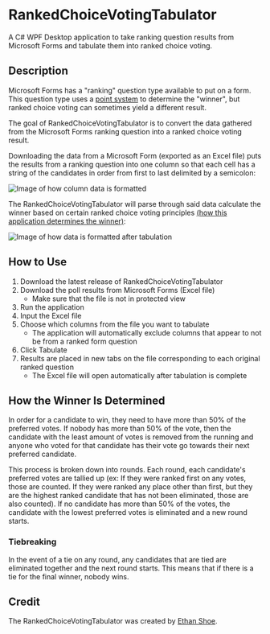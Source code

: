 # RankedChoiceVotingTabulator
A C# WPF Desktop application to take ranking question results from Microsoft Forms and tabulate them into ranked choice voting.

## Description

Microsoft Forms has a "ranking" question type available to put on a form. This question type uses a [point system](https://techcommunity.microsoft.com/t5/microsoft-forms/microsoft-forms-ranking-question-type-calculation-methodology/m-p/2057168#:~:text=i%20dont%20know%20the%20official%20name%2C%20but%20i%20like%20to%20think%20of%20it%20as%20points) to determine the "winner", but ranked choice voting can sometimes yield a different result.

The goal of RankedChoiceVotingTabulator is to convert the data gathered from the Microsoft Forms ranking question into a ranked choice voting result.

Downloading the data from a Microsoft Form (exported as an Excel file) puts the results from a ranking question into one column so that each cell has a string of the candidates in order from first to last delimited by a semicolon:

![Image of how column data is formatted](https://github.com/EthanShoe/RankedChoiceVotingTabulator/assets/28065361/480fc898-3f8f-48f8-bda2-3e734ce7fd40)

The RankedChoiceVotingTabulator will parse through said data calculate the winner based on certain ranked choice voting principles [(how this application determines the winner)](https://github.com/EthanShoe/RankedChoiceVotingTabulator/blob/master/README.md#how-the-winner-is-determined):

![Image of how data is formatted after tabulation](https://github.com/EthanShoe/RankedChoiceVotingTabulator/assets/28065361/9e561fb4-865b-4e4b-b3ce-efc46b340950)

## How to Use

1. Download the latest release of RankedChoiceVotingTabulator
2. Download the poll results from Microsoft Forms (Excel file)
    - Make sure that the file is not in protected view
3. Run the application
4. Input the Excel file
5. Choose which columns from the file you want to tabulate
	- The application will automatically exclude columns that appear to not be from a ranked form question
6. Click Tabulate
7. Results are placed in new tabs on the file corresponding to each original ranked question
	- The Excel file will open automatically after tabulation is complete

## How the Winner Is Determined

In order for a candidate to win, they need to have more than 50% of the preferred votes. If nobody has more than 50% of the vote, then the candidate with the least amount of votes is removed from the running and anyone who voted for that candidate has their vote go towards their next preferred candidate.

This process is broken down into rounds. Each round, each candidate's preferred votes are tallied up (ex: If they were ranked first on any votes, those are counted. If they were ranked any place other than first, but they are the highest ranked candidate that has not been eliminated, those are also counted). If no candidate has more than 50% of the votes, the candidate with the lowest preferred votes is eliminated and a new round starts.

### Tiebreaking

In the event of a tie on any round, any candidates that are tied are eliminated together and the next round starts. This means that if there is a tie for the final winner, nobody wins.

## Credit

The RankedChoiceVotingTabulator was created by [Ethan Shoe](https://github.com/EthanShoe).
